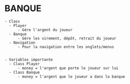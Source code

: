 # BANQUE
    - Class 
      - Player
          - Gére l'argent du joueur
      - Banque
          - Gére les virement, dépôt, retrait du joueur
      - Navigation
          - Pour la navigation entre les onglets/menus


    - Variables importante
      - Class Player
          - money = l'argent que porte le joueur sur lui
      - Class Banque
          - money = l'argent que le joueur a dans la banque
